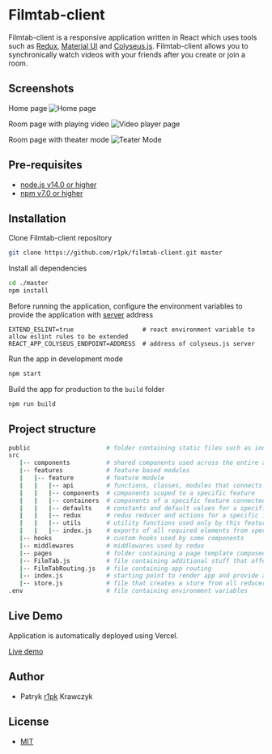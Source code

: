 # Filmtab-client

Filmtab-client is a responsive application written in React which uses tools such as [Redux](https://redux.js.org/), [Material UI](https://mui.com/getting-started/usage/) and [Colyseus.js](https://www.colyseus.io/). Filmtab-client allows you to synchronically watch videos with your friends after you create or join a room.

## Screenshots

Home page
![Home page](https://i.imgur.com/XYaH9AX.png)

Room page with playing video
![Video player page](https://i.imgur.com/2OHnywe.png)

Room page with theater mode
![Teater Mode](https://i.imgur.com/n4KRPSa.png)

## Pre-requisites

- [node.js v14.0 or higher](https://nodejs.org/en/)
- [npm v7.0 or higher](https://nodejs.org/en/download/)

## Installation

Clone Filmtab-client repository

```bash
git clone https://github.com/r1pk/filmtab-client.git master
```

Install all dependencies

```bash
cd ./master
npm install
```

Before running the application, configure the environment variables to provide the application with [server](https://github.com/r1pk/filmtab-server) address

```env
EXTEND_ESLINT=true                   # react environment variable to allow eslint rules to be extended
REACT_APP_COLYSEUS_ENDPOINT=ADDRESS  # address of colyseus.js server
```

Run the app in development mode

```bash
npm start
```

Build the app for production to the `build` folder

```bash
npm run build
```

## Project structure

```bash
public                     # folder containing static files such as index.html
src
   |-- components          # shared components used across the entire application
   |-- features            # feature based modules
   |   |-- feature         # feature module
   |   |   |-- api         # functions, classes, modules that connects feature with external resources
   |   |   |-- components  # components scoped to a specific feature
   |   |   |-- containers  # components of a specific feature connected to a redux store
   |   |   |-- defaults    # constants and default values for a specific feature
   |   |   |-- redux       # redux reducer and actions for a specific feature
   |   |   |-- utils       # utility functions used only by this feature
   |   |   |-- index.js    # exports of all required elements from specific feature
   |-- hooks               # custom hooks used by some components
   |-- middlewares         # middlewares used by redux
   |-- pages               # folder containing a page template composed of components and containers
   |-- FilmTab.js          # file containing additional stuff that affect the behavior of the entire app
   |-- FilmTabRouting.js   # file containing app routing
   |-- index.js            # starting point to render app and provide app connection to redux store
   |-- store.js            # file that creates a store from all reducers and middlewares
.env                       # file containing environment variables
```

## Live Demo

Application is automatically deployed using Vercel.

[Live demo](https://filmtab.vercel.app)

## Author

- Patryk [r1pk](https://github.com/r1pk) Krawczyk

## License

- [MIT](https://choosealicense.com/licenses/mit/)
